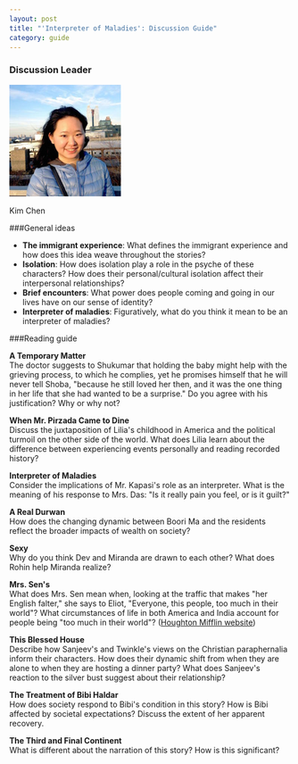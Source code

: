 ```yaml
---
layout: post
title: "'Interpreter of Maladies': Discussion Guide"
category: guide
---
```


<div class="discussion-leader">
  <h3>Discussion Leader</h3>
    <img src="/img/members/kim.jpg" width="200" class="img-responsive img-circle" alt="Kim Chen">
  <p>Kim Chen</p>
</div>

###General ideas
- **The immigrant experience**: What defines the immigrant experience and how does this idea weave throughout the stories?
- **Isolation**: How does isolation play a role in the psyche of these characters? How does their personal/cultural isolation affect their interpersonal relationships?
- **Brief encounters**: What power does people coming and going in our lives have on our sense of identity?
- **Interpreter of maladies**: Figuratively, what do you think it mean to be an interpreter of maladies?

###Reading guide

**A Temporary Matter**  
The doctor suggests to Shukumar that holding the baby might help with the grieving process, to which he complies, yet he promises himself that he will never tell Shoba, "because he still loved her then, and it was the one thing in her life that she had wanted to be a surprise." Do you agree with his justification? Why or why not?

**When Mr. Pirzada Came to Dine**  
Discuss the juxtaposition of Lilia's childhood in America and the political turmoil on the other side of the world. What does Lilia learn about the difference between experiencing events personally and reading recorded history?

**Interpreter of Maladies**  
Consider the implications of Mr. Kapasi's role as an interpreter. What is the meaning of his response to Mrs. Das: "Is it really pain you feel, or is it guilt?"

**A Real Durwan**  
How does the changing dynamic between Boori Ma and the residents reflect the broader impacts of wealth on society?

**Sexy**  
Why do you think Dev and Miranda are drawn to each other? What does Rohin help Miranda realize?

**Mrs. Sen's**  
What does Mrs. Sen mean when, looking at the traffic that makes "her English falter," she says to Eliot, "Everyone, this people, too much in their world"?  What circumstances of life in both America and India account for people being "too much in their world"? (<a href="http://www.houghtonmifflinbooks.com/readers_guides/interpreter_maladies.shtml" target="_blank">Houghton Mifflin website</a>)

**This Blessed House**  
Describe how Sanjeev's and Twinkle's views on the Christian paraphernalia inform their characters. How does their dynamic shift from when they are alone to when they are hosting a dinner party?  What does Sanjeev's reaction to the silver bust suggest about their relationship?

**The Treatment of Bibi Haldar**  
How does society respond to Bibi's condition in this story?  How is Bibi affected by societal expectations? Discuss the extent of her apparent recovery.

**The Third and Final Continent**  
What is different about the narration of this story? How is this significant?
